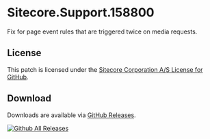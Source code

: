 # Sitecore.Support.158800
Fix for page event rules that are triggered twice on media requests.

## License  
This patch is licensed under the [Sitecore Corporation A/S License for GitHub](https://github.com/sitecoresupport/Sitecore.Support.158800/blob/master/LICENSE).  

## Download  
Downloads are available via [GitHub Releases](https://github.com/sitecoresupport/Sitecore.Support.158800/releases).  

[![Github All Releases](https://img.shields.io/github/downloads/SitecoreSupport/Sitecore.Support.158800/total.svg)](https://github.com/SitecoreSupport/Sitecore.Support.158800/releases)
